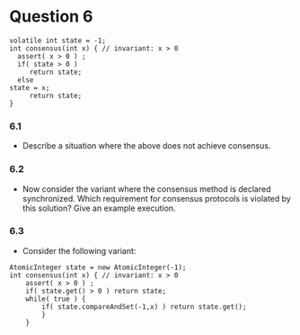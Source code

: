 # Question 6

```
volatile int state = -1;
int consensus(int x) { // invariant: x > 0
  assert( x > 0 ) ;
  if( state > 0 )
     return state;
  else
state = x;
     return state;
}
```

### 6.1
* Describe a situation where the above does not achieve consensus.


### 6.2
* Now consider the variant where the consensus method is declared synchronized. Which requirement for consensus protocols is violated by this solution? Give an example execution.

### 6.3

* Consider the following variant:

```
AtomicInteger state = new AtomicInteger(-1);
int consensus(int x) { // invariant: x > 0
    assert( x > 0 ) ;
    if( state.get() > 0 ) return state;
    while( true ) {
        if( state.compareAndSet(-1,x) ) return state.get();
        }   
    }
```
